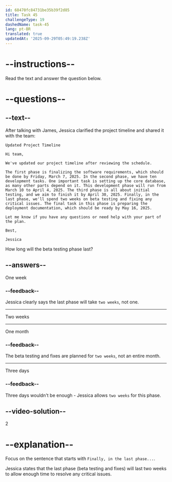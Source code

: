 ```yaml
---
id: 68470fc84731be35b39f2d85
title: Task 45
challengeType: 19
dashedName: task-45
lang: pt-BR
translated: true
updatedAt: '2025-09-29T05:49:19.238Z'
---
```


<!-- READING -->

# --instructions--

Read the text and answer the question below.

# --questions--

## --text--

After talking with James, Jessica clarified the project timeline and shared it with the team:

`Updated Project Timeline`

`Hi team,`

`We've updated our project timeline after reviewing the schedule.`

`The first phase is finalizing the software requirements, which should be done by Friday, March 7, 2025. In the second phase, we have ten development tasks. One important task is setting up the core database, as many other parts depend on it. This development phase will run from March 10 to April 4, 2025. The third phase is all about initial testing, and we aim to finish it by April 30, 2025. Finally, in the last phase, we'll spend two weeks on beta testing and fixing any critical issues. The final task in this phase is preparing the deployment documentation, which should be ready by May 16, 2025.`

`Let me know if you have any questions or need help with your part of the plan.`

`Best,`

`Jessica`

How long will the beta testing phase last?

## --answers--

One week

### --feedback--

Jessica clearly says the last phase will take `two weeks`, not one.

---

Two weeks

---

One month

### --feedback--

The beta testing and fixes are planned for `two weeks`, not an entire month.

---

Three days

### --feedback--

Three days wouldn't be enough - Jessica allows `two weeks` for this phase.

## --video-solution--

2

# --explanation--

Focus on the sentence that starts with `Finally, in the last phase...`.

Jessica states that the last phase (beta testing and fixes) will last two weeks to allow enough time to resolve any critical issues.
